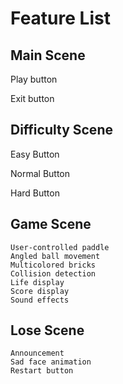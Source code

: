 # Feature List

## Main Scene

Play button

Exit button

## Difficulty Scene

Easy Button

Normal Button

Hard Button

## Game Scene

    User-controlled paddle
    Angled ball movement
    Multicolored bricks
    Collision detection
    Life display
    Score display
    Sound effects

## Lose Scene

    Announcement
    Sad face animation
    Restart button
